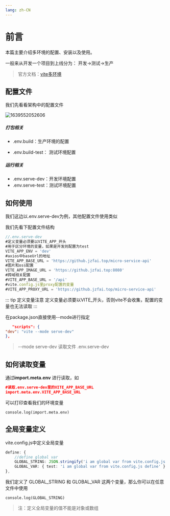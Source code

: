 ```yaml
---
lang: zh-CN
---
```


# 前言

本篇主要介绍多环境的配置、安装以及使用。

一般来从开发一个项目到上线分为： 开发->测试->生产

>官方文档：[vite多环境](https://vitejs.cn/guide/env-and-mode.html#modes)

## 配置文件

我们先看看架构中的配置文件

![1639552052606](https://github.jzfai.top/file/vap-assets/1639552052606.png)



##### 打包相关

- .env.build：生产环境的配置

- .env.build-test： 测试环境配置



##### 运行相关

- .env.serve-dev：开发环境配置
- .env.serve-test：测试环境配置



## 如何使用

我们这边以.env.serve-dev为例，其他配置文件使用类似

我们先看下配置文件结构

```javascript
//.env.serve-dev
#定义变量必须要以VITE_APP_开头
#用于区分环境的变量，如果是开发则配置为test
VITE_APP_ENV = 'dev'
#axios中baseUrl的地址
VITE_APP_BASE_URL = 'https://github.jzfai.top/micro-service-api'
#图片和oss配置
VITE_APP_IMAGE_URL = 'https://github.jzfai.top:8080'
#跨域相关配置
#VITE_APP_BASE_URL = '/api'
#vite.config.js里proxy配置的变量
#VITE_APP_PROXY_URL = 'https://github.jzfai.top/micro-service-api'
```

::: tip 定义变量注意
定义变量必须要以VITE_开头，否则vite不会收集，配置的变量也无法读取
:::



在package.json直接使用--mode进行指定

```json
   "scripts": {
"dev": "vite --mode serve-dev"
},
```

>--mode serve-dev  读取文件 .env.serve-dev



## 如何读取变量

通过**import.meta.env** 进行读取，如

```json
#读取.env.serve-dev里的VITE_APP_BASE_URL
import.meta.env.VITE_APP_BASE_URL
```

可以打印查看我们的环境变量

```shell
console.log(import.meta.env)
```



## 全局变量定义

vite.config.js中定义全局变量

```typescript
define: {
    //define global var
    GLOBAL_STRING: JSON.stringify('i am global var from vite.config.js define'),
    GLOBAL_VAR: { test: 'i am global var from vite.config.js define' }
},
```

我们定义了 GLOBAL_STRING  和 GLOBAL_VAR 这两个变量，那么你可以在任意文件中使用

```
console.log(GLOBAL_STRING)
```

>注：定义全局变量的值不能是对象或数组
